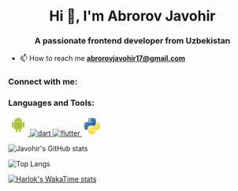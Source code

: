 <h1 align="center">Hi 👋, I'm Abrorov Javohir</h1>
<h3 align="center">A passionate frontend developer from Uzbekistan</h3>

- 📫 How to reach me **abrorovjavohir17@gmail.com**

<h3 align="left">Connect with me:</h3>
<p align="left">
</p>

<h3 align="left">Languages and Tools:</h3>
<p align="left"> <a href="https://developer.android.com" target="_blank" rel="noreferrer"> <img src="https://raw.githubusercontent.com/devicons/devicon/master/icons/android/android-original-wordmark.svg" alt="android" width="40" height="40"/> </a> <a href="https://dart.dev" target="_blank" rel="noreferrer"> <img src="https://www.vectorlogo.zone/logos/dartlang/dartlang-icon.svg" alt="dart" width="40" height="40"/> </a> <a href="https://flutter.dev" target="_blank" rel="noreferrer"> <img src="https://www.vectorlogo.zone/logos/flutterio/flutterio-icon.svg" alt="flutter" width="40" height="40"/> </a> <a href="https://www.python.org" target="_blank" rel="noreferrer"> <img src="https://raw.githubusercontent.com/devicons/devicon/master/icons/python/python-original.svg" alt="python" width="40" height="40"/> </a> </p>


![Javohir's GitHub stats](https://github-readme-stats.vercel.app/api?username=Abrorov-javohir&show_icons=true&theme=transparent)


![Top Langs](https://github-readme-stats.vercel.app/api/top-langs/?username=Abrorov-javohir&hide_progress=true)


[![Harlok's WakaTime stats](https://github-readme-stats.vercel.app/api/wakatime?username=ffflabs)](https://github.com/Abrorov-javohir/github-readme-stats)
